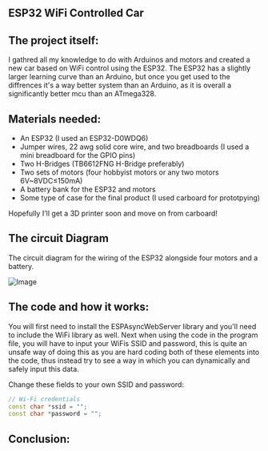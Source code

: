 ## ESP32 WiFi Controlled Car

## The project itself: 

I gathred all my knowledge to do with Arduinos and motors and created a new car based on WiFi control using the ESP32. The ESP32 has a slightly larger learning curve than an Arduino, but once you get used to the diffrences it's a way better system than an Arduino, as it is overall a significantly better mcu than an ATmega328.

## Materials needed:

- An ESP32 (I used an ESP32-D0WDQ6)
- Jumper wires, 22 awg solid core wire, and two breadboards (I used a mini breadboard for the GPIO pins)
- Two H-Bridges (TB6612FNG H-Bridge preferably) 
- Two sets of motors (four hobbyist motors or any two motors 6V~8VDC≤150mA)
- A battery bank for the ESP32 and motors
- Some type of case for the final product (I used carboard for prototpying)
  
Hopefully I'll get a 3D printer soon and move on from carboard! 

## The circuit Diagram 

The circuit diagram for the wiring of the ESP32 alongside four motors and a battery.

![Image](https://github.com/user-attachments/assets/c873739e-3bfd-482f-a9e9-8ba16bd83d94)

## The code and how it works: 

You will first need to install the ESPAsyncWebServer library and you'll need to include the WiFi library as well. Next when using the code in the program file, you will have to input your WiFis SSID and password, this is quite an unsafe way of doing this as you are hard coding both of these elements into the code, thus instead try to see a way in which you can dynamically and safely input this data. 

Change these fields to your own SSID and password:
```c++
// Wi-Fi credentials
const char *ssid = "";
const char *password = "";
```

## Conclusion: 
